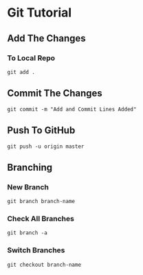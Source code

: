 # Git Tutorial

## Add The Changes
### To Local Repo

`git add .`

## Commit The Changes

`git commit -m "Add and Commit Lines Added"`

## Push To GitHub

`git push -u origin master`

## Branching

### New Branch
`git branch branch-name`

### Check All Branches
`git branch -a`

### Switch Branches
`git checkout branch-name`
